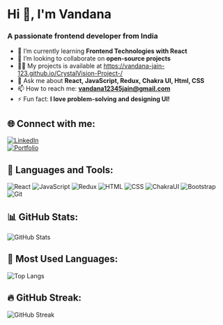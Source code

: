 #  Hi 👋, I'm Vandana



### A passionate frontend developer from India

- 🌱 I’m currently learning **Frontend Technologies with React**  
- 👯 I’m looking to collaborate on **open-source projects**
- 👨‍💻 My projects is available at https://vandana-jain-123.github.io/CrystalVision-Project-/
- 💬 Ask me about **React, JavaScript, Redux, Chakra UI, Html, CSS**  
- 📫 How to reach me: **vandana12345jain@gmail.com**  
- ⚡ Fun fact: **I love problem-solving and designing UI!**

## 🌐 Connect with me:  
[![LinkedIn](https://img.shields.io/badge/LinkedIn-blue?style=for-the-badge&logo=linkedin)](your-linkedin-url)  
[![Portfolio](https://img.shields.io/badge/Portfolio-%23000000.svg?style=for-the-badge&logo=vercel)](https://vandanaportfolios.netlify.app/)  


## 🚀 Languages and Tools:
![React](https://img.shields.io/badge/React-blue?style=for-the-badge&logo=react)
![JavaScript](https://img.shields.io/badge/JavaScript-yellow?style=for-the-badge&logo=javascript)
![Redux](https://img.shields.io/badge/Redux-purple?style=for-the-badge&logo=redux)
![HTML](https://img.shields.io/badge/HTML5-orange?style=for-the-badge&logo=html5)
![CSS](https://img.shields.io/badge/CSS3-blue?style=for-the-badge&logo=css3)
![ChakraUI](https://img.shields.io/badge/Chakra%20UI-teal?style=for-the-badge&logo=chakraui)
![Bootstrap](https://img.shields.io/badge/Bootstrap-blueviolet?style=for-the-badge&logo=bootstrap)
![Git](https://img.shields.io/badge/Git-orange?style=for-the-badge&logo=git)

## 📊 GitHub Stats:
![GitHub Stats](https://github-readme-stats.vercel.app/api?username=Vandana-Jain-123&show_icons=true&theme=radical)

## 📌 Most Used Languages:
![Top Langs](https://github-readme-stats.vercel.app/api/top-langs/?username=Vandana-Jain-123&layout=compact&theme=radical)

## 🔥 GitHub Streak:
![GitHub Streak](https://github-readme-streak-stats.herokuapp.com/?user=vandana-jain-123&theme=radical)





